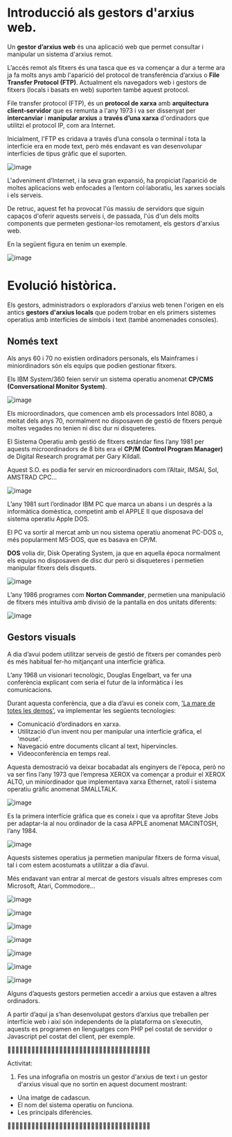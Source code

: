 # Introducció als gestors d'arxius web.

Un **gestor d’arxius web** és una aplicació web que permet consultar i manipular un sistema d'arxius remot.

L’accés remot als fitxers és una tasca que es va començar a dur a terme ara ja fa molts anys amb l'aparició del protocol de transferència d’arxius o **File Transfer Protocol (FTP)**. Actualment els navegadors web i gestors de fitxers (locals i basats en web) suporten també aquest protocol.

File transfer protocol (FTP), és un **protocol de xarxa** amb **arquitectura client-servidor** que es remunta a l'any 1973 i va ser dissenyat per **intercanviar** i **manipular arxius** a **través d’una xarxa** d'ordinadors que utilitzi el protocol IP, com ara Internet. 

Inicialment, l'FTP es cridava a través d’una consola o terminal i tota la interfície era en mode text, però més endavant es van desenvolupar interfícies de tipus gràfic que el suporten.

![image](https://github.com/XaSaFa/MP08-23-24/assets/110727546/ae136e18-b225-4b80-88b5-8be79e1947aa)

L'adveniment d’Internet, i la seva gran expansió, ha propiciat l’aparició de moltes aplicacions web enfocades a l’entorn col·laboratiu, les xarxes socials i els serveis. 

De retruc, aquest fet ha provocat l'ús massiu de servidors que siguin capaços d'oferir aquests serveis i, de passada, l'ús d'un dels molts components que permeten gestionar-los remotament, els gestors d'arxius web. 

En la següent figura en tenim un exemple. 

![image](https://github.com/XaSaFa/MP08-23-24/assets/110727546/5847a1a0-9547-4c90-8117-db4d327f3f08)

# Evolució històrica.

Els gestors, administradors o exploradors d'arxius web tenen l'origen en els antics **gestors d'arxius locals** que podem trobar en els primers sistemes operatius amb interfícies de símbols i text (també anomenades consoles). 

## Només text

Als anys 60 i 70 no existien ordinadors personals, els Mainframes i miniordinadors són els equips que podien gestionar fitxers.

Els IBM System/360 feien servir un sistema operatiu anomenat **CP/CMS (Conversational Monitor System)**.

![image](https://github.com/XaSaFa/MP08-23-24/assets/110727546/49487d1b-9aec-457d-8075-ba2e152ad717)

Els microordinadors, que comencen amb els processadors Intel 8080, a meitat dels anys 70, normalment no disposaven de gestió de fitxers perquè moltes vegades no tenien ni disc dur ni disqueteres.

El Sistema Operatiu amb gestió de fitxers estándar fins l’any 1981 per aquests microordinadors de 8 bits era el **CP/M (Control Program Manager)** de Digital Research programat per Gary Kildall. 

Aquest S.O. es podia fer servir en microordinadors com l’Altair, IMSAI, Sol, AMSTRAD CPC…

![image](https://github.com/XaSaFa/MP08-23-24/assets/110727546/1a469986-e8ba-4804-900e-ab5652c2c730)

L’any 1981 surt l’ordinador IBM PC que marca un abans i un després a la informàtica domèstica, competint amb el APPLE II que disposava del sistema operatiu Apple DOS.

El PC va sortir al mercat amb un nou sistema operatiu anomenat PC-DOS o, més popularment MS-DOS, que es basava en CP/M.

**DOS** volia dir, Disk Operating System, ja que en aquella época normalment els equips no disposaven de disc dur però si disqueteres i permetien manipular fitxers dels disquets.

![image](https://github.com/XaSaFa/MP08-23-24/assets/110727546/609d8081-c69f-4f7c-bb23-4f86faac0b64)

L’any 1986 programes com **Norton Commander**, permetien una manipulació de fitxers més intuïtiva amb divisió de la pantalla en dos unitats diferents:

![image](https://github.com/XaSaFa/MP08-23-24/assets/110727546/b545ccdd-abd0-4d1d-b2fe-64c66e32b479)

## Gestors visuals

A dia d’avui podem utilitzar serveis de gestió de fitxers per comandes però és més habitual fer-ho mitjançant una interfície gràfica.

L’any 1968 un visionari tecnològic, Douglas Engelbart, va fer una conferència explicant com seria el futur de la informàtica i les comunicacions.

Durant aquesta conferència, que a dia d’avui es coneix com, ['La mare de totes les demos'](https://www.youtube.com/watch?v=yJDv-zdhzMY), va implementar les següents tecnologies:

- Comunicació d’ordinadors en xarxa.
- Utilització d’un invent nou per manipular una interfície gràfica, el 'mouse'.
- Navegació entre documents clicant al text, hipervincles.
- Videoconferència en temps real.

Aquesta demostració va deixar bocabadat als enginyers de l'època, però no va ser fins l’any 1973 que l’empresa XEROX va començar a produir el XEROX ALTO, un miniordinador que implementava xarxa Ethernet, ratolí i sistema operatiu gràfic anomenat SMALLTALK.

![image](https://github.com/XaSaFa/MP08-23-24/assets/110727546/baa93e26-d628-4f76-9461-87cef1dbe20e)

Es la primera interfície gràfica que es coneix i que va aprofitar Steve Jobs per adaptar-la al nou ordinador de la casa APPLE anomenat MACINTOSH, l’any 1984.

![image](https://github.com/XaSaFa/MP08-23-24/assets/110727546/c62dfa4a-ff8f-43ed-b206-3b266e4866d3)

Aquests sistemes operatius ja permetien manipular fitxers de forma visual, tal i com estem acostumats a utilitzar a dia d’avui.

Més endavant van entrar al mercat de gestors visuals altres empreses com Microsoft, Atari, Commodore…

![image](https://github.com/XaSaFa/MP08-23-24/assets/110727546/53caaaae-4b29-439f-9f40-b0ea4d1ec962)

![image](https://github.com/XaSaFa/MP08-23-24/assets/110727546/742ef8a5-5fa6-46ed-abae-7d3522be1630)

![image](https://github.com/XaSaFa/MP08-23-24/assets/110727546/d2dc6d88-cd0c-43ce-96a3-b9fa292c9988)

![image](https://github.com/XaSaFa/MP08-23-24/assets/110727546/7e904b90-5f27-448f-9ed4-a63acff95932)

![image](https://github.com/XaSaFa/MP08-23-24/assets/110727546/0c2c1a27-4336-4d3e-86f4-b5eb0157de6e)

![image](https://github.com/XaSaFa/MP08-23-24/assets/110727546/fefd2136-5ed3-432e-8ae3-64774f8cdd29)

![image](https://github.com/XaSaFa/MP08-23-24/assets/110727546/ca6628a5-acbd-4c17-9260-baee29d7dfc3)

Alguns d’aquests gestors permetien accedir a arxius que estaven a altres ordinadors.

A partir d’aquí ja s’han desenvolupat gestors d’arxius que treballen per interfície web i així són independents de la plataforma on s’executin, aquests es programen en llenguatges com PHP pel costat de servidor o Javascript pel costat del client, per exemple.

🔎🔎🔎🔎🔎🔎🔎🔎🔎🔎🔎🔎🔎🔎🔎🔎🔎🔎🔎🔎🔎🔎🔎🔎🔎🔎🔎🔎🔎🔎🔎🔎🔎🔎🔎🔎

Activitat:

1. Fes una infografia on mostris un gestor d'arxius de text i un gestor d'arxius visual que no sortin en aquest document mostrant:

- Una imatge de cadascun.
- El nom del sistema operatiu on funciona.
- Les principals diferències.

🔎🔎🔎🔎🔎🔎🔎🔎🔎🔎🔎🔎🔎🔎🔎🔎🔎🔎🔎🔎🔎🔎🔎🔎🔎🔎🔎🔎🔎🔎🔎🔎🔎🔎🔎🔎
